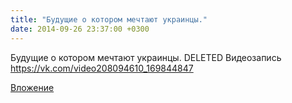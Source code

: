 ```yaml
---
title: "Будущие о котором мечтают украинцы."
date: 2014-09-26 23:37:00 +0300
---
```


Будущие о котором мечтают украинцы.
DELETED
Видеозапись
https://vk.com/video208094610_169844847

[Вложение](https://vk.com/video208094610_169844847)

